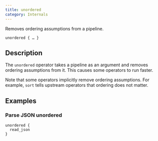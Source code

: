 ```yaml
---
title: unordered
category: Internals
---
```


Removes ordering assumptions from a pipeline.

```tql
unordered { … }
```

## Description

The `unordered` operator takes a pipeline as an argument and removes ordering
assumptions from it. This causes some operators to run faster.

Note that some operators implicitly remove ordering assumptions. For example,
`sort` tells upstream operators that ordering does not matter.

## Examples

### Parse JSON unordered

```tql
unordered {
  read_json
}
```
